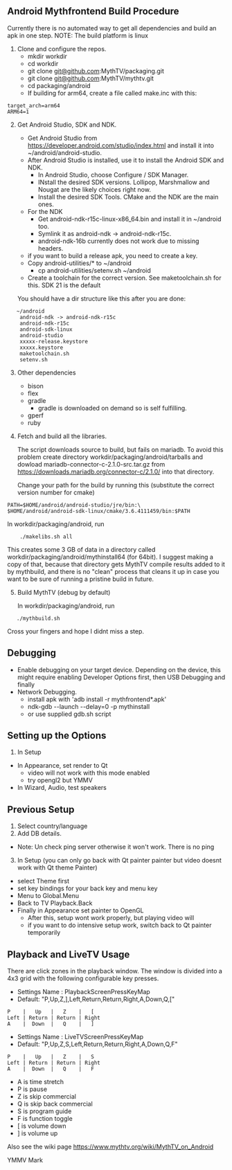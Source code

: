 Android Mythfrontend Build Procedure
------------------------------------

Currently there is no automated way to get all dependencies and build an apk in one step.
NOTE: The build platform is linux

1. Clone and configure the repos.
   * mkdir workdir
   * cd workdir
   * git clone git@github.com:MythTV/packaging.git
   * git clone git@github.com:MythTV/mythtv.git
   * cd packaging/android
   * If building for arm64, create a file called make.inc with this:

```
target_arch=arm64
ARM64=1
```

2. Get Android Studio, SDK and NDK.
   * Get Android Studio from https://developer.android.com/studio/index.html
     and install it into ~/android/android-studio.
   * After Android Studio is installed, use it to install the Android SDK and NDK.
     * In Android Studio, choose Configure / SDK Manager.
     * INstall the desired SDK versions.  Lollipop, Marshmallow and Nougat are
       the likely choices right now.
     * Install the desired SDK Tools.  CMake and the NDK are the main ones.
   * For the NDK
     * Get android-ndk-r15c-linux-x86_64.bin and install it in ~/android too.
     * Symlink it as android-ndk -> android-ndk-r15c.
     * android-ndk-16b currently does not work due to missing headers.
   * if you want to build a release apk, you need to create a key.
   * Copy android-utilities/* to ~/android
      * cp android-utilities/setenv.sh ~/android
   * Create a toolchain for the correct version.  See maketoolchain.sh for this.
     SDK 21 is the default

   You should have a dir structure like this after you are done:

```
   ~/android
	android-ndk -> android-ndk-r15c
	android-ndk-r15c
	android-sdk-linux
	android-studio
	xxxxx-release.keystore
	xxxxx.keystore
	maketoolchain.sh
	setenv.sh
```

3. Other dependencies
    * bison
    * flex
    * gradle
        * gradle is downloaded on demand so is self fulfilling.
    * gperf
    * ruby

4. Fetch and build all the libraries.

   The script downloads source to build, but fails on mariadb. To avoid this problem
   create directory workdir/packaging/android/tarballs and dowload mariadb-connector-c-2.1.0-src.tar.gz
   from https://downloads.mariadb.org/connector-c/2.1.0/ into that directory.

   Change your path for the build by running this (substitute the correct version number for cmake)

```
PATH=$HOME/android/android-studio/jre/bin:\
$HOME/android/android-sdk-linux/cmake/3.6.4111459/bin:$PATH
```

   In workdir/packaging/android, run

```
    ./makelibs.sh all
```
    
   This creates some 3 GB of data in a directory called workdir/packaging/android/mythinstall64 (for 64bit). I suggest making a copy of that, because that directory gets MythTV compile results added to it by mythbuild, and there is no "clean" process that cleans it up in case you want to be sure of running a pristine build in future.

5. Build MythTV (debug by default)

   In workdir/packaging/android, run

```
   ./mythbuild.sh
```

Cross your fingers and hope I didnt miss a step.

Debugging
---------

* Enable debugging on your target device.  Depending on the device, this might
  require enabling Developer Options first, then USB Debugging and finally
* Network Debugging.
  * install apk with 'adb install -r mythfrontend*.apk'
  * ndk-gdb --launch --delay=0 -p mythinstall
  * or use supplied gdb.sh script

Setting up the Options
----------------------

1. In Setup
  * In Appearance, set render to Qt
    * video will not work with this mode enabled
    * try opengl2 but YMMV
  * In Wizard, Audio, test speakers


Previous Setup
--------------
1. Select country/language
2. Add DB details.
  * Note: Un check ping server otherwise it won't work. There is no ping
3. In Setup (you can only go back with Qt painter painter but video doesnt work with Qt theme Painter)
  * select Theme first
  * set key bindings for your back key and menu key
  * Menu to Global.Menu
  * Back to TV Playback.Back
  * Finally in Appearance set painter to OpenGL
    * After this, setup wont work properly, but playing video will
    * if you want to do intensive setup work, switch back to Qt painter temporarily

Playback and LiveTV Usage
-------------------------

There are click zones in the playback window. The window is divided into a 4x3 grid with the
following configurable key presses.

* Settings Name : PlaybackScreenPressKeyMap
* Default: "P,Up,Z,],Left,Return,Return,Right,A,Down,Q,["

```
P    |   Up   |   Z    |   [
Left | Return | Return | Right
A    |  Down  |   Q    |   ]
```
* Settings Name : LiveTVScreenPressKeyMap
* Default: "P,Up,Z,S,Left,Return,Return,Right,A,Down,Q,F"

```
P    |   Up   |   Z    |   S
Left | Return | Return | Right
A    |  Down  |   Q    |   F
```

* A is time stretch
* P is pause
* Z is skip commercial
* Q is skip back commercial
* S is program guide
* F is function toggle
* [ is volume down
* ] is volume up

Also see the wiki page https://www.mythtv.org/wiki/MythTV_on_Android

YMMV
Mark
